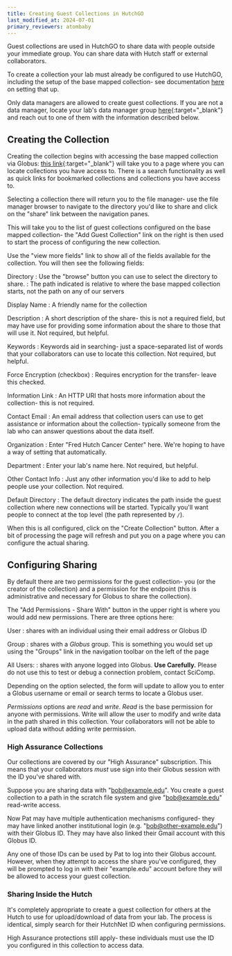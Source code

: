 ```yaml
---
title: Creating Guest Collections in HutchGO
last_modified_at: 2024-07-01
primary_reviewers: atombaby
---
```


Guest collections are used in HutchGO to share data with people outside your immediate group.  You can share data with Hutch staff or external collaborators.

To create a collection your lab must already be configured to use HutchGO, including the setup of the base mapped collection- see documentation [here](/scicomputing/hutchgo_overview) on setting that up.

Only data managers are allowed to create guest collections.  If you are not a data manager, locate your lab's data manager group [here](https://app.globus.org/groups){:target="_blank"} and reach out to one of them with the information described below.

## Creating the Collection

Creating the collection begins with accessing the base mapped collection via Globus: [this link](https://app.globus.org/file-manager/collections){:target="_blank"} will take you to a page where you can locate collections you have access to.  There is a search functionality as well as quick links for bookmarked collections and collections you have access to.

Selecting a collection there will return you to the file manager- use the file manager browser to navigate to the directory you'd like to share and click on the "share" link between the navigation panes.

This will take you to the list of guest collections configured on the base mapped collection- the "Add Guest Collection" link on the right is then used to start the process of configuring the new collection.

Use the "view more fields" link to show all of the fields available for the collection.  You will then see the following fields:

Directory
: Use the "browse" button you can use to select the directory to share.
: The path indicated is relative to where the base mapped collection starts, not the path on any of our servers

Display Name
: A friendly name for the collection

Description
: A short description of the share- this is not a required field, but may have use for providing some information about the share to those that will use it. Not required, but helpful.

Keywords
: Keywords aid in searching- just a space-separated list of words that your collaborators can use to locate this collection. Not required, but helpful.

Force Encryption (checkbox)
: Requires encryption for the transfer- leave this checked.

Information Link
: An HTTP URI that hosts more information about the collection- this is not required.

Contact Email
: An email address that collection users can use to get assistance or information about the collection- typically someone from the lab who can answer questions about the data itself.

Organization
: Enter "Fred Hutch Cancer Center" here.  We're hoping to have a way of setting that automatically.

Department
: Enter your lab's name here. Not required, but helpful.

Other Contact Info
: Just any other information you'd like to add to help people use your collection. Not required.

Default Directory
: The default directory indicates the path inside the guest collection where new connections will be started.  Typically you'll want people to connect at the top level (the path represented by `/`).

When this is all configured, click on the "Create Collection" button.  After a bit of processing the page will refresh and put you on a page where you can configure the actual sharing.

## Configuring Sharing

By default there are two permissions for the guest collection- you (or the creator of the collection) and a permission for the endpoint (this is administrative and necessary for Globus to share the collection).

The "Add Permissions - Share With" button in the upper right is where you would add new permissions.  There are three options here:

User
: shares with an individual using their email address or Globus ID

Group
: shares with a _Globus_ group.  This is something you would set up using the "Groups" link in the navigation toolbar on the left of the page

All Users:
: shares with anyone logged into Globus.  **Use Carefully.** Please do not use this to test or debug a connection problem, contact SciComp.

Depending on the option selected, the form will update to allow you to enter a Globus username or email or search terms to locate a Globus user.

_Permissions_ options are _read_ and _write_.   _Read_ is the base permission for anyone with permissions.  Write will allow the user to modify and write data in the path shared in this collection.  Your collaborators will not be able to upload data without adding write permission. 

### High Assurance Collections

Our collections are covered by our "High Assurance" subscription.  This means that your collaborators _must_ use sign into their Globus session with the ID you've shared with.

Suppose you are sharing data with "bob@example.edu". You create a guest collection to a path in the scratch file system and give "bob@example.edu" read-write access.

Now Pat may have multiple authentication mechanisms configured- they may have linked another institutional login (e.g. "bob@other-example.edu") with their Globus ID.  They may have also linked their Gmail account with this Globus ID.

Any one of those IDs can be used by Pat to log into their Globus account. However, when they attempt to access the share you've configured, they will be prompted to log in with their "example.edu" account before they will be allowed to access your guest collection.

### Sharing Inside the Hutch

It's completely appropriate to create a guest collection for others at the Hutch to use for upload/download of data from your lab.  The process is identical, simply search for their HutchNet ID when configuring permissions.

High Assurance protections still apply- these individuals must use the ID you configured in this collection to access data.

